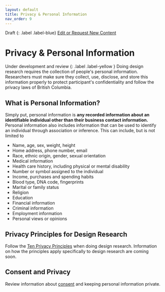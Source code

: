 ```yaml
---
layout: default
title: Privacy & Personal Information
nav_order: 9
---
```


Draft
{: .label .label-blue}
[Edit or Request New Content](https://github.com/bcgov/design-research-guide/issues/new/choose)

# Privacy & Personal Information
Under development and review
{: .label .label-yellow }
Doing design research requires the collection of people's personal information. Researchers must make sure they collect, use, disclose, and store this information properly to protect participant's confidentiality and follow the privacy laws of British Columbia.

## What is Personal Information?

Simply put, personal information is **any recorded information about an identifiable individual other than their business contact information.** Personal information also includes information that can be used to identify an individual through association or inference. This can include, but is not limited to

- Name, age, sex, weight, height
- Home address, phone number, email
- Race, ethnic origin, gender, sexual orientation
- Medical information
- Health care history, including physical or mental disability
- Number or symbol assigned to the individual
- Income, purchases and spending habits
- Blood type, DNA code, fingerprints
- Marital or family status
- Religion
- Education
- Financial information
- Criminal information
- Employment information
- Personal views or opinions

## Privacy Principles for Design Research
Follow the [Ten Privacy Principles](
https://www2.gov.bc.ca/gov/content/governments/services-for-government/information-management-technology/privacy/training/principles?keyword=privacy&keyword=principles
) when doing design research. Information on how the principles apply specifically to design research are coming soon.

## Consent and Privacy
Review information about [consent](https://bcgov.github.io/design-research-guide/planning-research/consent.html) and keeping personal information private.
